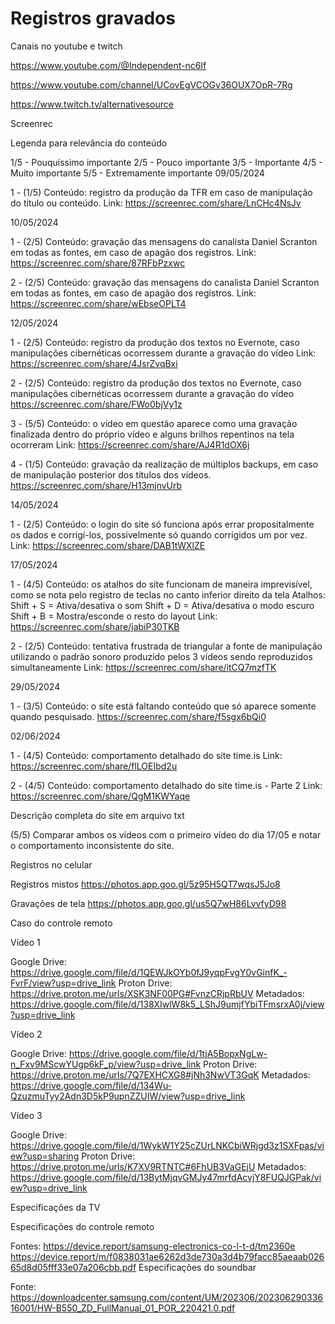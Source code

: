 # Registros gravados



Canais no youtube e twitch

https://www.youtube.com/@Independent-nc6lf

https://www.youtube.com/channel/UCovEgVCOGv36OUX7OpR-7Rg

https://www.twitch.tv/alternativesource


Screenrec

Legenda para relevância do conteúdo

1/5 - Pouquíssimo importante
2/5 - Pouco importante
3/5 - Importante
4/5 - Muito importante
5/5 - Extremamente importante
09/05/2024

1 - (1/5)
Conteúdo: registro da produção da TFR em caso de manipulação do título ou conteúdo.
Link: https://screenrec.com/share/LnCHc4NsJv



10/05/2024

1 - (2/5)
Conteúdo: gravação das mensagens do canalista Daniel Scranton em todas as fontes, em caso de apagão dos registros.
Link: https://screenrec.com/share/87RFbPzxwc

2 - (2/5)
Conteúdo: gravação das mensagens do canalista Daniel Scranton em todas as fontes, em caso de apagão dos registros.
Link: https://screenrec.com/share/wEbseOPLT4


12/05/2024
 

1 - (2/5)
Conteúdo: registro da produção dos textos no Evernote, caso manipulações cibernéticas ocorressem durante a gravação do vídeo
Link: https://screenrec.com/share/4JsrZvqBxi

2 - (2/5)
Conteúdo: registro da produção dos textos no Evernote, caso manipulações cibernéticas ocorressem durante a gravação do vídeo
 https://screenrec.com/share/FWo0bjVy1z

3 - (5/5)
Conteúdo: o vídeo em questão aparece como uma gravação finalizada dentro do próprio vídeo e alguns brilhos repentinos na tela ocorreram
Link: https://screenrec.com/share/AJ4R1dOX6j

4 - (1/5)
Conteúdo: gravação da realização de múltiplos backups, em caso de manipulação posterior dos títulos dos vídeos.
 https://screenrec.com/share/H13mjnvUrb


14/05/2024

1 - (2/5)
Conteúdo: o login do site só funciona após errar propositalmente os dados e corrigí-los, possivelmente só quando corrigidos um por vez.
Link: https://screenrec.com/share/DAB1tWXlZE 


17/05/2024

1 - (4/5)
Conteúdo: os atalhos do site funcionam de maneira imprevisível, como se nota pelo registro de teclas no canto inferior direito da tela
Atalhos: 
Shift + S = Ativa/desativa o som
Shift + D = Ativa/desativa o modo escuro
Shift + B = Mostra/esconde o resto do layout
Link: https://screenrec.com/share/jabiP30TKB

2 - (2/5)
Conteúdo: tentativa frustrada de triangular a fonte de manipulação utilizando o padrão sonoro produzido pelos 3 vídeos sendo reproduzidos simultaneamente
Link: https://screenrec.com/share/itCQ7mzfTK

29/05/2024

1 - (3/5)
Conteúdo: o site está faltando conteúdo que só aparece somente quando pesquisado.
 https://screenrec.com/share/f5sgx6bQi0

02/06/2024

1 - (4/5)
Conteúdo: comportamento detalhado do site time.is
Link: https://screenrec.com/share/flLOEIbd2u

2 - (4/5)
Conteúdo: comportamento detalhado do site time.is - Parte 2
Link: https://screenrec.com/share/QgM1KWYaqe


Descrição completa do site em arquivo txt


(5/5) Comparar ambos os vídeos com o primeiro vídeo do dia 17/05 e notar o comportamento inconsistente do site.  


Registros no celular

Registros mistos
https://photos.app.goo.gl/5z95H5QT7wqsJ5Jo8

Gravações de tela
https://photos.app.goo.gl/us5Q7wH86LvvfyD98


Caso do controle remoto


Vídeo 1

Google Drive: https://drive.google.com/file/d/1QEWJkOYb0fJ9yqpFvgY0vGinfK_-FvrF/view?usp=drive_link
Proton Drive: https://drive.proton.me/urls/XSK3NF00PG#FvnzCRjpRbUV
Metadados: https://drive.google.com/file/d/138XIwlW8k5_LShJ9umjfYbiTFmsrxA0j/view?usp=drive_link

Vídeo 2

Google Drive: https://drive.google.com/file/d/1tjA5BopxNgLw-n_Fxv9MScwYUgp6kF_p/view?usp=drive_link
Proton Drive:  https://drive.proton.me/urls/7Q7EXHCXG8#jNh3NwVT3GqK
Metadados: https://drive.google.com/file/d/134Wu-QzuzmuTyy2Adn3D5kP9upnZZUIW/view?usp=drive_link

Vídeo 3

Google Drive: https://drive.google.com/file/d/1WykW1Y25cZUrLNKCbiWRjgd3z1SXFpas/view?usp=sharing
Proton Drive:  https://drive.proton.me/urls/K7XV9RTNTC#6FhUB3VaGEjU
Metadados: https://drive.google.com/file/d/13BytMjqvGMJy47mrfdAcvjY8FUQJGPak/view?usp=drive_link





Especificações da TV


Especificações do controle remoto


Fontes:
https://device.report/samsung-electronics-co-l-t-d/tm2360e
https://device.report/m/f0838031ae6262d3de730a3d4b79facc85aeaab02665d8d05fff33e07a206cbb.pdf
Especificações do soundbar



Fonte: https://downloadcenter.samsung.com/content/UM/202306/20230629033616001/HW-B550_ZD_FullManual_01_POR_220421.0.pdf







